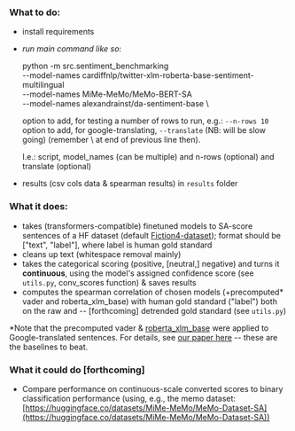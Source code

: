 ### What to do:

- install requirements
- *run main command like so*:

    python -m src.sentiment_benchmarking \
    --model-names cardiffnlp/twitter-xlm-roberta-base-sentiment-multilingual \
    --model-names MiMe-MeMo/MeMo-BERT-SA \
    --model-names alexandrainst/da-sentiment-base \

    option to add, for testing a number of rows to run, e.g.: ```--n-rows 10``` 
    option to add, for google-translating, ```--translate``` (NB: will be slow going)
    (remember \ at end of previous line then). 
    
    I.e.: script, model_names (can be multiple) and n-rows (optional) and translate (optional)

- results (csv cols data & spearman results) in ```results``` folder

### What it does:
- takes (transformers-compatible) finetuned models to SA-score sentences of a HF dataset (default [Fiction4-dataset](https://huggingface.co/datasets/chcaa/fiction4sentiment)); format should be ["text", "label"], where label is human gold standard
- cleans up text (whitespace removal mainly)
- takes the categorical scoring (positive, [neutral,] negative) and turns it **continuous**, using the model's assigned confidence score (see ```utils.py```, conv_scores function) & saves results
- computes the spearman correlation of chosen models (+precomputed* vader and roberta_xlm_base) with human gold standard ("label") both on the raw and -- [forthcoming] detrended gold standard (see ```utils.py```)


*Note that the precomputed vader & [roberta_xlm_base](https://huggingface.co/cardiffnlp/twitter-xlm-roberta-base-sentiment) were applied to Google-translated sentences. For details, see [our paper here](https://aclanthology.org/2024.wassa-1.15.pdf) -- these are the baselines to beat.


### What it could do [forthcoming]
- Compare performance on continuous-scale converted scores to binary classification performance (using, e.g., the memo dataset: [https://huggingface.co/datasets/MiMe-MeMo/MeMo-Dataset-SA](https://huggingface.co/datasets/MiMe-MeMo/MeMo-Dataset-SA))
